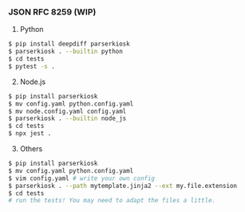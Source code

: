 ### JSON RFC 8259 (WIP)

1. Python
``` bash
$ pip install deepdiff parserkiosk
$ parserkiosk . --builtin python
$ cd tests
$ pytest -s .
```
2. Node.js 
``` bash
$ pip install parserkiosk
$ mv config.yaml python.config.yaml
$ mv node.config.yaml config.yaml
$ parserkiosk . --builtin node_js
$ cd tests
$ npx jest .
```
3. Others
``` bash
$ pip install parserkiosk
$ mv config.yaml python.config.yaml
$ vim config.yaml # write your own config
$ parserkiosk . --path mytemplate.jinja2 --ext my.file.extension
$ cd tests 
# run the tests! You may need to adapt the files a little.
```
